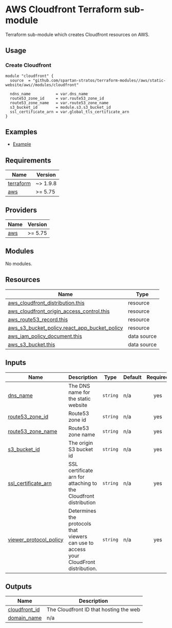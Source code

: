 # AWS Cloudfront Terraform sub-module
Terraform sub-module which creates Cloudfront resources on AWS.

## Usage
### Create Cloudfront
```hcl
module "cloudfront" {
  source  = "github.com/spartan-stratos/terraform-modules//aws/static-website/aws//modules/cloudfront"

  ndns_name           = var.dns_name
  route53_zone_id     = var.route53_zone_id
  route53_zone_name   = var.route53_zone_name
  s3_bucket_id        = module.s3.s3_bucket_id
  ssl_certificate_arn = var.global_tls_certificate_arn
}
```

## Examples
- [Example](../../examples/complete/)

<!-- BEGIN_TF_DOCS -->
## Requirements

| Name | Version  |
|------|----------|
| <a name="requirement_terraform"></a> [terraform](#requirement\_terraform) | ~> 1.9.8 |
| <a name="requirement_aws"></a> [aws](#requirement\_aws) | \>= 5.75 |

## Providers

| Name | Version  |
|------|----------|
| <a name="provider_aws"></a> [aws](#provider\_aws) | \>= 5.75 |

## Modules

No modules.

## Resources

| Name | Type |
|------|------|
| [aws_cloudfront_distribution.this](https://registry.terraform.io/providers/hashicorp/aws/latest/docs/resources/cloudfront_distribution) | resource |
| [aws_cloudfront_origin_access_control.this](https://registry.terraform.io/providers/hashicorp/aws/latest/docs/resources/cloudfront_origin_access_control) | resource |
| [aws_route53_record.this](https://registry.terraform.io/providers/hashicorp/aws/latest/docs/resources/route53_record) | resource |
| [aws_s3_bucket_policy.react_app_bucket_policy](https://registry.terraform.io/providers/hashicorp/aws/latest/docs/resources/s3_bucket_policy) | resource |
| [aws_iam_policy_document.this](https://registry.terraform.io/providers/hashicorp/aws/latest/docs/data-sources/iam_policy_document) | data source |
| [aws_s3_bucket.this](https://registry.terraform.io/providers/hashicorp/aws/latest/docs/data-sources/s3_bucket) | data source |

## Inputs

| Name                                                                                                     | Description                                                                           | Type | Default | Required |
|----------------------------------------------------------------------------------------------------------|---------------------------------------------------------------------------------------|------|---------|:--------:|
| <a name="input_dns_name"></a> [dns\_name](#input\_dns\_name)                                             | The DNS name for the static website                                                   | `string` | n/a | yes |
| <a name="input_route53_zone_id"></a> [route53\_zone\_id](#input\_route53\_zone\_id)                      | Route53 zone id                                                                       | `string` | n/a | yes |
| <a name="input_route53_zone_name"></a> [route53\_zone\_name](#input\_route53\_zone\_name)                | Route53 zone name                                                                     | `string` | n/a | yes |
| <a name="input_s3_bucket_id"></a> [s3\_bucket\_id](#input\_s3\_bucket\_id)                               | The origin S3 bucket id                                                               | `string` | n/a | yes |
| <a name="input_ssl_certificate_arn"></a> [ssl\_certificate\_arn](#input\_ssl\_certificate\_arn)          | SSL certificate arn for attaching to the Cloudfront distribution                      | `string` | n/a | yes |
| <a name="input_viewer_protocol_policy"></a> [viewer\_protocol\_policy](#input\_viewer\_protocol\_policy) | Determines the protocols that viewers can use to access your CloudFront distribution. | `string` | n/a | yes |

## Outputs

| Name | Description |
|------|-------------|
| <a name="output_cloudfront_id"></a> [cloudfront\_id](#output\_cloudfront\_id) | The Cloudfront ID that hosting the web |
| <a name="output_domain_name"></a> [domain\_name](#output\_domain\_name) | n/a |
<!-- END_TF_DOCS -->